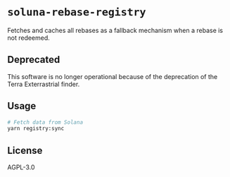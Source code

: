 # `soluna-rebase-registry`

Fetches and caches all rebases as a fallback mechanism when a rebase is not redeemed.

## Deprecated

This software is no longer operational because of the deprecation of the Terra Exterrastrial finder.

## Usage

```bash
# Fetch data from Solana
yarn registry:sync
```

## License

AGPL-3.0
